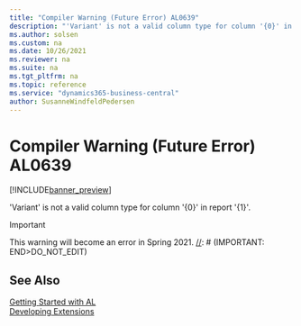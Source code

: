 ```yaml
---
title: "Compiler Warning (Future Error) AL0639"
description: "'Variant' is not a valid column type for column '{0}' in report '{1}'."
ms.author: solsen
ms.custom: na
ms.date: 10/26/2021
ms.reviewer: na
ms.suite: na
ms.tgt_pltfrm: na
ms.topic: reference
ms.service: "dynamics365-business-central"
author: SusanneWindfeldPedersen
---
```

[//]: # (START>DO_NOT_EDIT)
[//]: # (IMPORTANT:Do not edit any of the content between here and the END>DO_NOT_EDIT.)
[//]: # (Any modifications should be made in the .xml files in the ModernDev repo.)
# Compiler Warning (Future Error) AL0639

[!INCLUDE[banner_preview](../includes/banner_preview.md)]

'Variant' is not a valid column type for column '{0}' in report '{1}'.

> [!IMPORTANT]
> This warning will become an error in Spring 2021.
[//]: # (IMPORTANT: END>DO_NOT_EDIT)
## See Also  
[Getting Started with AL](../devenv-get-started.md)  
[Developing Extensions](../devenv-dev-overview.md)  
